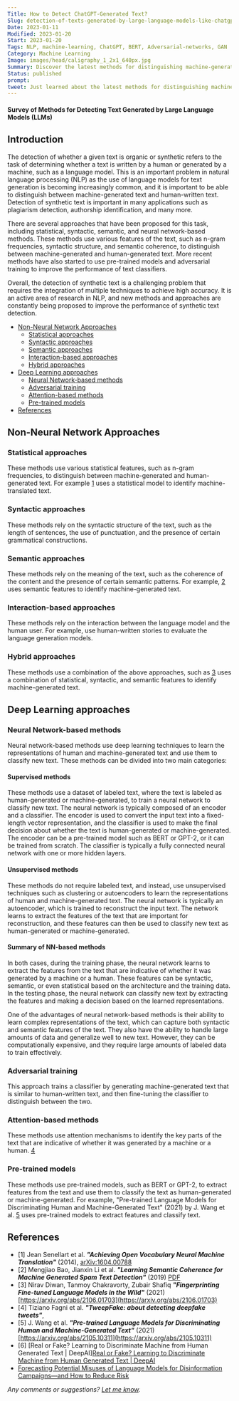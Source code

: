```yaml
---
Title: How to Detect ChatGPT-Generated Text?
Slug: detection-of-texts-generated-by-large-language-models-like-chatgpt
Date: 2023-01-11
Modified: 2023-01-20
Start: 2023-01-20
Tags: NLP, machine-learning, ChatGPT, BERT, Adversarial-networks, GAN
Category: Machine Learning
Image: images/head/caligraphy_1_2x1_640px.jpg
Summary: Discover the latest methods for distinguishing machine-generated text from the human-written text. Learn about statistical, syntactic, semantic, and neural network-based approaches. Stay up-to-date with the latest research in NLP and AI.
Status: published
prompt:
tweet: Just learned about the latest methods for distinguishing machine-generated text from human-written text, including neural network-based approaches. Stay ahead of the game in NLP and AI research!
---
```

#### Survey of Methods for Detecting Text Generated by Large Language Models (LLMs)

## Introduction
The detection of whether a given text is organic or synthetic refers to the task of determining whether a text is written by a human or generated by a machine, such as a language model. This is an important problem in natural language processing (NLP) as the use of language models for text generation is becoming increasingly common, and it is important to be able to distinguish between machine-generated text and human-written text. Detection of synthetic text is important in many applications such as plagiarism detection, authorship identification, and many more.

There are several approaches that have been proposed for this task, including statistical, syntactic, semantic, and neural network-based methods. These methods use various features of the text, such as n-gram frequencies, syntactic structure, and semantic coherence, to distinguish between machine-generated and human-generated text. More recent methods have also started to use pre-trained models and adversarial training to improve the performance of text classifiers.

Overall, the detection of synthetic text is a challenging problem that requires the integration of multiple techniques to achieve high accuracy. It is an active area of research in NLP, and new methods and approaches are constantly being proposed to improve the performance of synthetic text detection.

<!-- MarkdownTOC levels="2,3" autolink="true" autoanchor="true" -->

- [Non-Neural Network Approaches](#non-neural-network-approaches)
	- [Statistical approaches](#statistical-approaches)
	- [Syntactic approaches](#syntactic-approaches)
	- [Semantic approaches](#semantic-approaches)
	- [Interaction-based approaches](#interaction-based-approaches)
	- [Hybrid approaches](#hybrid-approaches)
- [Deep Learning approaches](#deep-learning-approaches)
	- [Neural Network-based methods](#neural-network-based-methods)
	- [Adversarial training](#adversarial-training)
	- [Attention-based methods](#attention-based-methods)
	- [Pre-trained models](#pre-trained-models)
- [References](#references)

<!-- /MarkdownTOC -->

<a id="non-neural-network-approaches"></a>
## Non-Neural Network Approaches
<a id="statistical-approaches"></a>
### Statistical approaches
These methods use various statistical features, such as n-gram frequencies, to distinguish between machine-generated and human-generated text. For example [1](#r1) uses a statistical model to identify machine-translated text.

<a id="syntactic-approaches"></a>
### Syntactic approaches
These methods rely on the syntactic structure of the text, such as the length of sentences, the use of punctuation, and the presence of certain grammatical constructions. 

<a id="semantic-approaches"></a>
### Semantic approaches
These methods rely on the meaning of the text, such as the coherence of the content and the presence of certain semantic patterns. For example, [2](#r2) uses semantic features to identify machine-generated text.

<a id="interaction-based-approaches"></a>
### Interaction-based approaches
These methods rely on the interaction between the language model and the human user. For example, use human-written stories to evaluate the language generation models.

<a id="hybrid-approaches"></a>
### Hybrid approaches
These methods use a combination of the above approaches, such as [3](#r3) uses a combination of statistical, syntactic, and semantic features to identify machine-generated text.

<a id="deep-learning-approaches"></a>
## Deep Learning approaches

<a id="neural-network-based-methods"></a>
### Neural Network-based methods
Neural network-based methods use deep learning techniques to learn the representations of human and machine-generated text and use them to classify new text. These methods can be divided into two main categories:

#### Supervised methods
These methods use a dataset of labeled text, where the text is labeled as human-generated or machine-generated, to train a neural network to classify new text. The neural network is typically composed of an encoder and a classifier. The encoder is used to convert the input text into a fixed-length vector representation, and the classifier is used to make the final decision about whether the text is human-generated or machine-generated. The encoder can be a pre-trained model such as BERT or GPT-2, or it can be trained from scratch. The classifier is typically a fully connected neural network with one or more hidden layers.
    
#### Unsupervised methods
These methods do not require labeled text, and instead, use unsupervised techniques such as clustering or autoencoders to learn the representations of human and machine-generated text. The neural network is typically an autoencoder, which is trained to reconstruct the input text. The network learns to extract the features of the text that are important for reconstruction, and these features can then be used to classify new text as human-generated or machine-generated.
    

#### Summary of NN-based methods
In both cases, during the training phase, the neural network learns to extract the features from the text that are indicative of whether it was generated by a machine or a human. These features can be syntactic, semantic, or even statistical based on the architecture and the training data. In the testing phase, the neural network can classify new text by extracting the features and making a decision based on the learned representations.

One of the advantages of neural network-based methods is their ability to learn complex representations of the text, which can capture both syntactic and semantic features of the text. They also have the ability to handle large amounts of data and generalize well to new text. However, they can be computationally expensive, and they require large amounts of labeled data to train effectively.
    
<a id="adversarial-training"></a>
### Adversarial training
This approach trains a classifier by generating machine-generated text that is similar to human-written text, and then fine-tuning the classifier to distinguish between the two. 
    
<a id="attention-based-methods"></a>
### Attention-based methods
These methods use attention mechanisms to identify the key parts of the text that are indicative of whether it was generated by a machine or a human. [4](#r4)
    
<a id="pre-trained-models"></a>
### Pre-trained models
These methods use pre-trained models, such as BERT or GPT-2, to extract features from the text and use them to classify the text as human-generated or machine-generated. For example, "Pre-trained Language Models for Discriminating Human and Machine-Generated Text" (2021) by J. Wang et al. [5](#r5) uses pre-trained models to extract features and classify text.

<a id="references"></a>
## References
- <a id="r1">[1]</a> Jean Senellart et al. ***"Achieving Open Vocabulary Neural Machine Translation"*** (2014), [arXiv:1604.00788](https://arxiv.org/abs/1604.00788)
- <a id="r2">[2]</a> Mengjiao Bao, Jianxin Li et al. ***"Learning Semantic Coherence for Machine Generated Spam Text Detection"*** (2019) [PDF](https://www.semanticscholar.org/paper/Learning-Semantic-Coherence-for-Machine-Generated-Bao-Li/5de7dca75e9846fcbb7d6c9b4c8ab5aaf6cfbd43)
- <a id="r3">[3]</a> Nirav Diwan, Tanmoy Chakravorty, Zubair Shafiq ***"Fingerprinting Fine-tuned Language Models in the Wild"*** (2021) [https://arxiv.org/abs/2106.01703](https://arxiv.org/abs/2106.01703)
- <a id="r4">[4]</a> Tiziano Fagni et al. ***"TweepFake: about detecting deepfake tweets"***, 
- <a id="r5">[5]</a> J. Wang et al. ***"Pre-trained Language Models for Discriminating Human and Machine-Generated Text"*** (2021) [https://arxiv.org/abs/2105.10311](https://arxiv.org/abs/2105.10311)
- \[6\] [Real or Fake? Learning to Discriminate Machine from Human Generated Text | DeepAI][Real or Fake? Learning to Discriminate Machine from Human Generated Text | DeepAI](https://deepai.org/publication/real-or-fake-learning-to-discriminate-machine-from-human-generated-text)
- [Forecasting Potential Misuses of Language Models for Disinformation Campaigns—and How to Reduce Risk](https://openai.com/blog/forecasting-misuse/)

*Any comments or suggestions? [Let me know](mailto:ksafjan@gmail.com?subject=Blog+post).*